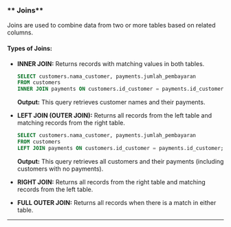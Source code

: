 ### ** Joins**
Joins are used to combine data from two or more tables based on related columns.

#### **Types of Joins:**
- **INNER JOIN:** Returns records with matching values in both tables.
  ```sql
  SELECT customers.nama_customer, payments.jumlah_pembayaran
  FROM customers
  INNER JOIN payments ON customers.id_customer = payments.id_customer;
  ```
  **Output:** This query retrieves customer names and their payments.

- **LEFT JOIN (OUTER JOIN):** Returns all records from the left table and matching records from the right table.
  ```sql
  SELECT customers.nama_customer, payments.jumlah_pembayaran
  FROM customers
  LEFT JOIN payments ON customers.id_customer = payments.id_customer;
  ```
  **Output:** This query retrieves all customers and their payments (including customers with no payments).

- **RIGHT JOIN:** Returns all records from the right table and matching records from the left table.
- **FULL OUTER JOIN:** Returns all records when there is a match in either table.

---
